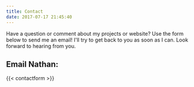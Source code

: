 ```yaml
---
title: Contact
date: 2017-07-17 21:45:40
---
```


Have a question or comment about my projects or website? Use the form below to send me an email! I'll try to get back to you as soon as I can. Look forward to hearing from you.

## Email Nathan:

{{< contactform >}}
